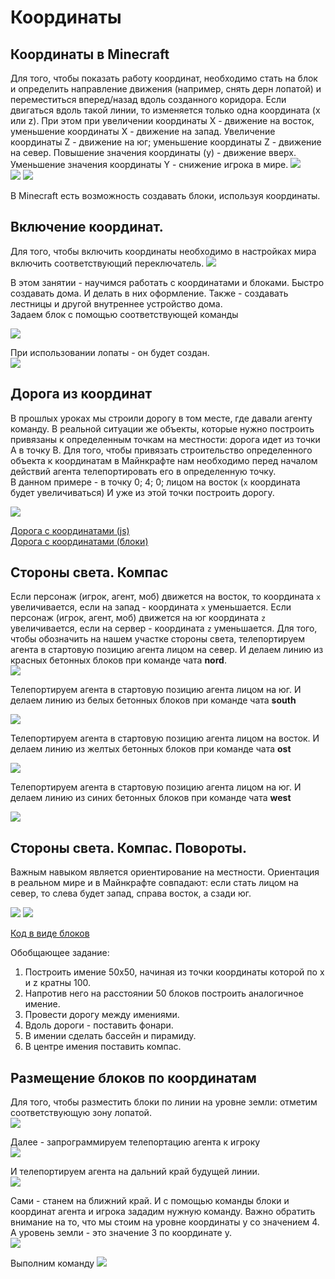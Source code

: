 # Координаты
## Координаты в Minecraft
Для того, чтобы показать работу координат, необходимо стать на блок и определить направление движения (например, снять дерн лопатой) и переместиться вперед/назад вдоль созданного коридора. Если двигаться вдоль такой линии, то изменяется только одна координата (x или z). При этом при увеличении координаты X - движение на восток, уменьшение координаты X - движение на запад. Увеличение координаты Z - движение на юг; уменьшение координаты Z - движение на север. Повышение значения координаты (y) - движение вверх. Уменьшение значения координаты Y - снижение игрока в мире.
<img src = "./img/coords1.jpg">  
<img src = "./img/coords7.jpg">
<img src = "./img/coords8.jpg">


В Minecraft есть возможность создавать блоки, используя координаты.
## Включение координат.
Для того, чтобы включить координаты необходимо в настройках мира включить соответствующий переключатель.
<img src = "./img/coords_on.jpg">


В этом занятии - научимся работать с координатами и блоками. Быстро создавать дома. И делать в них оформление. Также - создавать лестницы и другой внутреннее устройство дома.  
Задаем блок с помощью соответствующей команды  

<img src = "./img/coords11.jpg">  

При использовании лопаты - он будет создан.   
<img src = "./img/coords12.jpg">


## Дорога из координат
В прошлых уроках мы строили дорогу в том месте, где давали агенту команду. В реальной ситуации же объекты, которые нужно построить привязаны к определенным точкам на местности: дорога идет из точки A в точку B. Для того, чтобы привязать строительство определенного объекта к координатам в Майнкрафте нам необходимо перед началом действий агента телепортировать его в определенную точку.  
В данном примере - в точку 0; 4; 0; лицом на восток (`x` координата будет увеличиваться)
И уже из этой точки построить дорогу.

<img src = "./img/Minecraft Education Edition1.jpg">

[Дорога с координатами (js)](https://github.com/mikh-maksi/minecraft-code/blob/main/road_coors.js)  
<a href = 'https://makecode.com/_7JtDhfYqXYyc'>Дорога с координатами (блоки)</a>

## Стороны света. Компас
Если персонаж (игрок, агент, моб) движется на восток, то координата `x` увеличивается, если на запад - координата `x` уменьшается. Если персонаж (игрок, агент, моб) движется на юг координата `z` увеличивается, если на сервер -  координата `z` уменьшается.
Для того, чтобы обозначить на нашем участке стороны света, телепортируем агента в стартовую позицию агента лицом на север. И делаем линию из красных бетонных блоков при команде чата **nord**.  
<img src = "./img/Minecraft Education Edition4.jpg">

Телепортируем агента в стартовую позицию агента лицом на юг. И делаем линию из белых бетонных блоков  при команде чата **south**  

<img src = "./img/Minecraft Education Edition5.jpg">

Телепортируем агента в стартовую позицию агента лицом на восток. И делаем линию из желтых бетонных блоков  при команде чата **ost**  

<img src = "./img/Minecraft Education Edition6.jpg">


Телепортируем агента в стартовую позицию агента лицом на юг. И делаем линию из синих бетонных блоков  при команде чата **west**  

<img src = "./img/Minecraft Education Edition7.jpg">



## Стороны света. Компас. Повороты.
Важным навыком является ориентирование на местности. Ориентация в реальном мире и в Майнкрафте совпадают: если стать лицом на север, то слева будет запад, справа восток, а сзади юг.

<img src = "./img/Minecraft Education Edition2.jpg">
<img src = "./img/Minecraft Education Edition3.jpg">


[Код в виде блоков](https://makecode.com/_9xJegCi1fPzv)

Обобщающее задание:
1. Построить имение 50х50, начиная из точки координаты которой по x и z кратны 100.
2. Напротив него на расстоянии 50 блоков построить аналогичное имение.
3. Провести дорогу между имениями.
4. Вдоль дороги - поставить фонари.
5. В имении сделать бассейн и пирамиду.
6. В центре имения поставить компас.

## Размещение блоков по координатам
Для того, чтобы разместить блоки по линии на уровне земли: отметим соответствующую зону лопатой.  
<img src = "./img/Minecraft Education Edition8.jpg">

Далее - запрограммируем телепортацию агента к игроку  
<img src = "./img/Minecraft Education Edition9.jpg">

И телепортируем агента на дальний край будущей линии.  
<img src = "./img/Minecraft Education Edition10.jpg">

Сами - станем на ближний край. И с помощью команды блоки и координат агента и игрока зададим нужную команду.
Важно обратить внимание на то, что мы стоим на уровне координаты y со значением 4. А уровень земли - это значение 3 по координате y.  
<img src = "./img/Minecraft Education Edition11.jpg">

Выполним команду
<img src = "./img/Minecraft Education Edition12.jpg">

